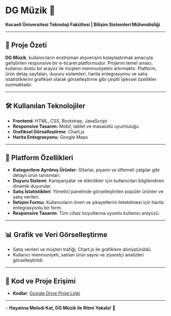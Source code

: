 # DG Müzik 🎵

**Kocaeli Üniversitesi Teknoloji Fakültesi | Bilişim Sistemleri Mühendisliği**

---

## 📌 Proje Özeti
**DG Müzik**, kullanıcıların enstrüman alışverişini kolaylaştırmak amacıyla geliştirilen responsive bir e-ticaret platformudur. Projenin temel amacı, kullanıcı dostu bir arayüz ile müşteri memnuniyetini artırmaktır. Platform, ürün detay sayfaları, duyuru sistemleri, harita entegrasyonu ve satış istatistiklerini grafiksel olarak görselleştirme gibi çeşitli işlevsel özellikler sunmaktadır.

---

## 🛠️ Kullanılan Teknolojiler
- **Frontend**: HTML, CSS, Bootstrap, JavaScript
- **Responsive Tasarım**: Mobil, tablet ve masaüstü uyumluluğu
- **Grafiksel Görselleştirme**: Chart.js
- **Harita Entegrasyonu**: Google Maps

---

## 🚀 Platform Özellikleri
- **Kategorilere Ayrılmış Ürünler**: Gitarlar, piyano ve üflemeli çalgılar gibi detaylı ürün tanıtımları.
- **Duyuru Sistemi**: Kampanyalar ve etkinlikler için kullanıcıları bilgilendiren dinamik duyurular.
- **Satış İstatistikleri**: Yönetici panelinde görselleştirilen popüler ürünler ve satış verileri.
- **İletişim Formu**: Kullanıcıların öneri ve şikayetlerini iletebilmesi için harita entegrasyonlu bir form.
- **Responsive Tasarım**: Tüm cihaz boyutlarına uyumlu kullanıcı arayüzü.

---

## 📊 Grafik ve Veri Görselleştirme
- Satış verileri ve müşteri trafiği, Chart.js ile grafiklere dönüştürüldü.
- Kullanıcı memnuniyeti, satılan ürün sayısı ve ziyaretçi analizleri görselleştirildi.

---

## 📂 Kod ve Proje Erişimi
- **Kodlar**: [Google Drive Proje Linki](https://drive.google.com/drive/folders/1jDQNPED_2Lo8AChtvYUAUJF64QSJB_XE?usp=drive_link)


---

🎶 **Hayatına Melodi Kat, DG Müzik ile Ritmi Yakala!** 🎵
